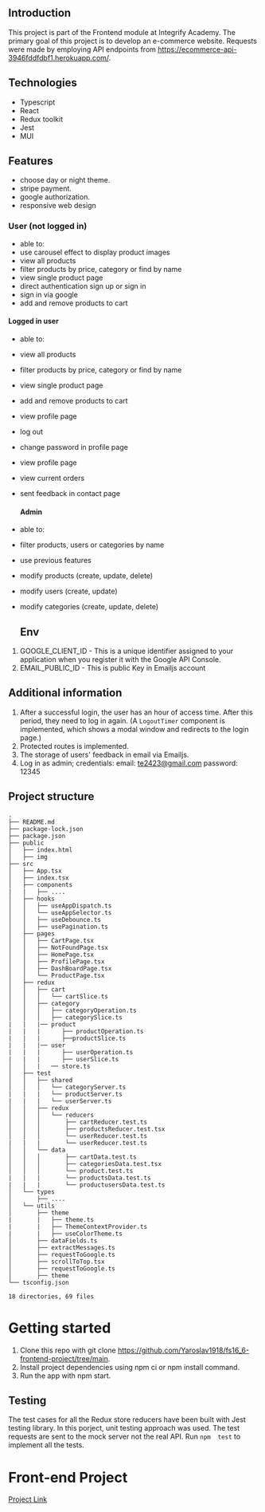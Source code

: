 ## Introduction

This project is part of the Frontend module at Integrify Academy. The primary goal of this project is to develop an e-commerce website. Requests were made by employing API endpoints from https://ecommerce-api-3946fddfdbf1.herokuapp.com/.

## Technologies

- Typescript
- React
- Redux toolkit
- Jest
- MUI

## Features

- choose day or night theme.
- stripe payment.
- google authorization.
- responsive web design

### User (not logged in)

- able to:
- use carousel effect to display product images
- view all products
- filter products by price, category or find by name
- view single product page
- direct authentication sign up or sign in
- sign in via google
- add and remove products to cart

#### Logged in user

- able to:
- view all products
- filter products by price, category or find by name
- view single product page
- add and remove products to cart
- view profile page
- log out
- change password in profile page
- view profile page
- view current orders
- sent feedback in contact page

  #### Admin

- able to:
- filter products, users or categories by name
- use previous features
- modify products (create, update, delete)
- modify users (create, update)
- modify categories (create, update, delete)

  ## Env

1. GOOGLE_CLIENT_ID - This is a unique identifier assigned to your application when you register it with the Google API Console.
2. EMAIL_PUBLIC_ID - This is public Key in Emailjs account

## Additional information

1. After a successful login, the user has an hour of access time. After this period, they need to log in again. (A `LogoutTimer` component is implemented, which shows a modal window and redirects to the login page.)
2. Protected routes is implemented.
3. The storage of users' feedback in email via Emailjs.
4. Log in as admin; credentials:
   email: te2423@gmail.com
   password: 12345

## Project structure

```console
.
├── README.md
├── package-lock.json
├── package.json
├── public
│   ├── index.html
│   ├── img
├── src
│   ├── App.tsx
│   ├── index.tsx
│   ├── components
|   |   ├── ....
│   ├── hooks
│   │   ├── useAppDispatch.ts
│   │   └── useAppSelector.ts
│   │   ├── useDebounce.ts
│   │   ├── usePagination.ts
│   ├── pages
│   │   ├── CartPage.tsx
│   │   ├── NotFoundPage.tsx
│   │   ├── HomePage.tsx
│   │   ├── ProfilePage.tsx
│   │   ├── DashBoardPage.tsx
│   │   └── ProductPage.tsx
│   ├── redux
│   │   ├── cart
│   │   │   └── cartSlice.ts
│   │   ├── category
│   │   │   ├── categoryOperation.ts
│   │   │   ├── categorySlice.ts
|   |   |── product
|   |   |      ├── productOperation.ts
|   |   |      ├──productSlice.ts
|   |   |── user
|   |   |      ├── userOperation.ts
|   |   |      ├── userSlice.ts
│   │   |   ── store.ts
│   ├── test
│   │   ├── shared
│   │   │   └── categoryServer.ts
|   |   |   └── productServer.ts
|   |   |   └── userServer.ts
│   │   ├── redux
│   │   │   └── reducers
│   │   │       ├── cartReducer.test.ts
│   │   │       ├── productsReducer.test.tsx
│   │   │       └── userReducer.test.ts
|   |   |       └── userReducer.test.ts
│   │   └── data
│   │   │       ├── cartData.test.ts
│   │   │       ├── categoriesData.test.tsx
│   │   │       └── product.test.ts
|   |   |       └── productsData.test.ts
|   |   |       └── productusersData.test.ts
│   └── types
│       ├── ....
│   └── utils
│       ├── theme
|       |   ├── theme.ts
|       |   ├── ThemeContextProvider.ts
|       |   ├── useColorTheme.ts
│       ├── dataFields.ts
│       ├── extractMessages.ts
│       ├── requestToGoogle.ts
│       ├── scrollToTop.tsx
│       ├── requestToGoogle.ts
│       ├── theme
└── tsconfig.json

18 directories, 69 files
```

# Getting started

1. Clone this repo with git clone https://github.com/Yaroslav1918/fs16_6-frontend-project/tree/main.
2. Install project dependencies using npm ci or npm install command.
3. Run the app with npm start.

## Testing

The test cases for all the Redux store reducers have been built with Jest testing library. In this porject, unit testing approach was used. The test requests are sent to the mock server not the real API.
Run `npm  test` to implement all the tests.

# Front-end Project

[Project Link](https://fs16-6-frontend-project-tau.vercel.app/)
